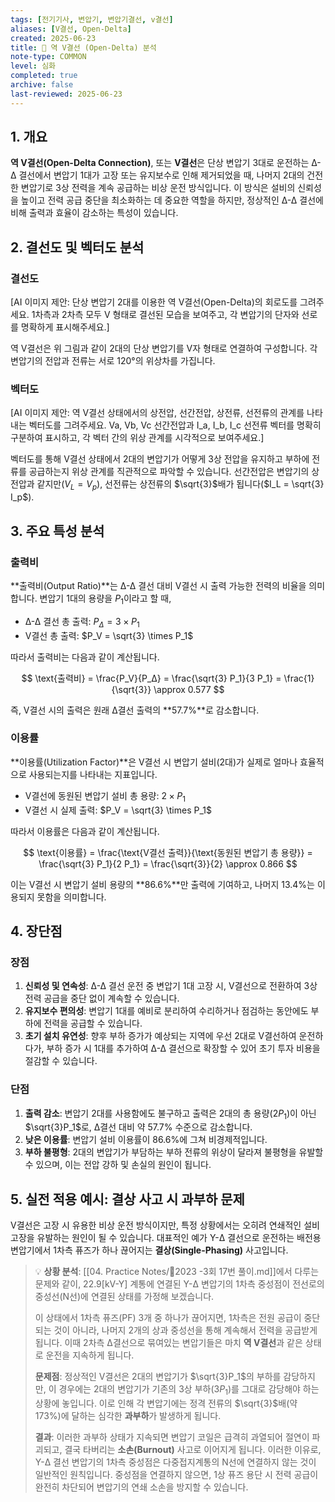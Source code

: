 ```yaml
---
tags: [전기기사, 변압기, 변압기결선, v결선]
aliases: [V결선, Open-Delta]
created: 2025-06-23
title: 📝 역 V결선 (Open-Delta) 분석
note-type: COMMON
level: 심화
completed: true
archive: false
last-reviewed: 2025-06-23
---
```


## 1. 개요

**역 V결선(Open-Delta Connection)**, 또는 **V결선**은 단상 변압기 3대로 운전하는 Δ-Δ 결선에서 변압기 1대가 고장 또는 유지보수로 인해 제거되었을 때, 나머지 2대의 건전한 변압기로 3상 전력을 계속 공급하는 비상 운전 방식입니다. 이 방식은 설비의 신뢰성을 높이고 전력 공급 중단을 최소화하는 데 중요한 역할을 하지만, 정상적인 Δ-Δ 결선에 비해 출력과 효율이 감소하는 특성이 있습니다.

## 2. 결선도 및 벡터도 분석

### 결선도

[AI 이미지 제안: 단상 변압기 2대를 이용한 역 V결선(Open-Delta)의 회로도를 그려주세요. 1차측과 2차측 모두 V 형태로 결선된 모습을 보여주고, 각 변압기의 단자와 선로를 명확하게 표시해주세요.]

역 V결선은 위 그림과 같이 2대의 단상 변압기를 V자 형태로 연결하여 구성합니다. 각 변압기의 전압과 전류는 서로 120°의 위상차를 가집니다.

### 벡터도

[AI 이미지 제안: 역 V결선 상태에서의 상전압, 선간전압, 상전류, 선전류의 관계를 나타내는 벡터도를 그려주세요. Va, Vb, Vc 선간전압과 I_a, I_b, I_c 선전류 벡터를 명확히 구분하여 표시하고, 각 벡터 간의 위상 관계를 시각적으로 보여주세요.]

벡터도를 통해 V결선 상태에서 2대의 변압기가 어떻게 3상 전압을 유지하고 부하에 전류를 공급하는지 위상 관계를 직관적으로 파악할 수 있습니다. 선간전압은 변압기의 상전압과 같지만($V_L = V_p$), 선전류는 상전류의 $\sqrt{3}$배가 됩니다($I_L = \sqrt{3} I_p$).

## 3. 주요 특성 분석

### 출력비

**출력비(Output Ratio)**는 Δ-Δ 결선 대비 V결선 시 출력 가능한 전력의 비율을 의미합니다. 변압기 1대의 용량을 $P_1$이라고 할 때,

-   Δ-Δ 결선 총 출력: $P_Δ = 3 \times P_1$
-   V결선 총 출력: $P_V = \sqrt{3} \times P_1$

따라서 출력비는 다음과 같이 계산됩니다.

$$
\text{출력비} = \frac{P_V}{P_Δ} = \frac{\sqrt{3} P_1}{3 P_1} = \frac{1}{\sqrt{3}} \approx 0.577
$$

즉, V결선 시의 출력은 원래 Δ결선 출력의 **57.7%**로 감소합니다.

### 이용률

**이용률(Utilization Factor)**은 V결선 시 변압기 설비(2대)가 실제로 얼마나 효율적으로 사용되는지를 나타내는 지표입니다.

-   V결선에 동원된 변압기 설비 총 용량: $2 \times P_1$
-   V결선 시 실제 출력: $P_V = \sqrt{3} \times P_1$

따라서 이용률은 다음과 같이 계산됩니다.

$$
\text{이용률} = \frac{\text{V결선 출력}}{\text{동원된 변압기 총 용량}} = \frac{\sqrt{3} P_1}{2 P_1} = \frac{\sqrt{3}}{2} \approx 0.866
$$

이는 V결선 시 변압기 설비 용량의 **86.6%**만 출력에 기여하고, 나머지 13.4%는 이용되지 못함을 의미합니다.

## 4. 장단점

### 장점

1.  **신뢰성 및 연속성**: Δ-Δ 결선 운전 중 변압기 1대 고장 시, V결선으로 전환하여 3상 전력 공급을 중단 없이 계속할 수 있습니다.
2.  **유지보수 편의성**: 변압기 1대를 예비로 분리하여 수리하거나 점검하는 동안에도 부하에 전력을 공급할 수 있습니다.
3.  **초기 설치 유연성**: 향후 부하 증가가 예상되는 지역에 우선 2대로 V결선하여 운전하다가, 부하 증가 시 1대를 추가하여 Δ-Δ 결선으로 확장할 수 있어 초기 투자 비용을 절감할 수 있습니다.

### 단점

1.  **출력 감소**: 변압기 2대를 사용함에도 불구하고 출력은 2대의 총 용량(2$P_1$)이 아닌 $\sqrt{3}P_1$로, Δ결선 대비 약 57.7% 수준으로 감소합니다.
2.  **낮은 이용률**: 변압기 설비 이용률이 86.6%에 그쳐 비경제적입니다.
3.  **부하 불평형**: 2대의 변압기가 부담하는 부하 전류의 위상이 달라져 불평형을 유발할 수 있으며, 이는 전압 강하 및 손실의 원인이 됩니다.

## 5. 실전 적용 예시: 결상 사고 시 과부하 문제

V결선은 고장 시 유용한 비상 운전 방식이지만, 특정 상황에서는 오히려 연쇄적인 설비 고장을 유발하는 원인이 될 수 있습니다. 대표적인 예가 Y-Δ 결선으로 운전하는 배전용 변압기에서 1차측 퓨즈가 하나 끊어지는 **결상(Single-Phasing)** 사고입니다.

> 💡 **상황 분석**: [[04. Practice Notes/🔬2023 -3회 17번 풀이.md]]에서 다루는 문제와 같이, 22.9[kV-Y] 계통에 연결된 Y-Δ 변압기의 1차측 중성점이 전선로의 중성선(N선)에 연결된 상태를 가정해 보겠습니다.
> 
> 이 상태에서 1차측 퓨즈(PF) 3개 중 하나가 끊어지면, 1차측은 전원 공급이 중단되는 것이 아니라, 나머지 2개의 상과 중성선을 통해 계속해서 전력을 공급받게 됩니다. 이때 2차측 Δ결선으로 묶여있는 변압기들은 마치 **역 V결선**과 같은 상태로 운전을 지속하게 됩니다.
> 
> **문제점**: 정상적인 V결선은 2대의 변압기가 $\sqrt{3}P_1$의 부하를 감당하지만, 이 경우에는 2대의 변압기가 기존의 3상 부하($3P_1$)를 그대로 감당해야 하는 상황에 놓입니다. 이로 인해 각 변압기에는 정격 전류의 $\sqrt{3}$배(약 173%)에 달하는 심각한 **과부하**가 발생하게 됩니다.
> 
> **결과**: 이러한 과부하 상태가 지속되면 변압기 코일은 급격히 과열되어 절연이 파괴되고, 결국 타버리는 **소손(Burnout)** 사고로 이어지게 됩니다. 이러한 이유로, Y-Δ 결선 변압기의 1차측 중성점은 다중접지계통의 N선에 연결하지 않는 것이 일반적인 원칙입니다. 중성점을 연결하지 않으면, 1상 퓨즈 용단 시 전력 공급이 완전히 차단되어 변압기의 연쇄 소손을 방지할 수 있습니다. 